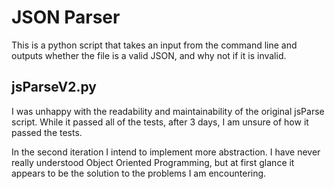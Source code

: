 # JSON Parser

This is a python script that takes an input from the command line and outputs whether the file is a valid JSON, and why not if it is invalid.

## jsParseV2.py

I was unhappy with the readability and maintainability of the original jsParse script. While it passed all of the tests, after 3 days, I am unsure of how it passed the tests.

In the second iteration I intend to implement more abstraction. I have never really understood Object Oriented Programming, but at first glance it appears to be the solution to the problems I am encountering. 
